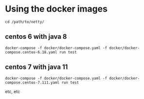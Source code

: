 # Using the docker images

```
cd /path/to/netty/
```

## centos 6 with java 8

```
docker-compose -f docker/docker-compose.yaml -f docker/docker-compose.centos-6.18.yaml run test
```

## centos 7 with java 11

```
docker-compose -f docker/docker-compose.yaml -f docker/docker-compose.centos-7.111.yaml run test
```

etc, etc
